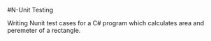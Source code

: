 #N-Unit Testing

Writing Nunit test cases for a C# program which calculates area and peremeter of a rectangle.
